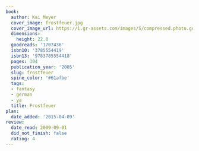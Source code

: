 ```yaml
---
book:
  author: Kai Meyer
  cover_image: frostfeuer.jpg
  cover_image_url: https://i.gr-assets.com/images/S/compressed.photo.goodreads.com/books/1187201977l/1707436._SY475_.jpg
  dimensions:
    height: 22.0
  goodreads: '1707436'
  isbn10: '3785554419'
  isbn13: '9783785554418'
  pages: 304
  publication_year: '2005'
  slug: frostfeuer
  spine_color: '#61afbe'
  tags:
  - fantasy
  - german
  - ya
  title: Frostfeuer
plan:
  date_added: '2015-04-09'
review:
  date_read: 2009-09-01
  did_not_finish: false
  rating: 4
---
```

